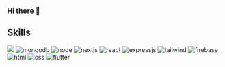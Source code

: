 ### Hi there 👋

## Skills
<!--js-->
<img src="https://github.com/tahasintonmoy2/tahasintonmoy2/assets/110173793/dd233633-e63b-49c5-a245-946bef6b6ba0"/> ![mongodb](https://github.com/tahasintonmoy2/tahasintonmoy2/assets/110173793/9578e412-1852-4b56-8788-a4b1b3e74a75) 
![node](https://github.com/tahasintonmoy2/tahasintonmoy2/assets/110173793/f94b3095-98b9-402c-935c-48afafa75937)
![nextjs](https://github.com/tahasintonmoy2/tahasintonmoy2/assets/110173793/e114404f-51fe-4779-a26d-05580a9766eb)
![react](https://github.com/tahasintonmoy2/tahasintonmoy2/assets/110173793/2ce495db-c1e0-4c43-a147-874ad55f89ee)
![expressjs](https://github.com/tahasintonmoy2/tahasintonmoy2/assets/110173793/28182aa1-41b7-48a5-9742-476195f7c16b)
![tailwind](https://github.com/tahasintonmoy2/tahasintonmoy2/assets/110173793/9494613c-f470-4490-8bc6-69ba9f63454d)
![firebase](https://github.com/tahasintonmoy2/tahasintonmoy2/assets/110173793/f40638a5-39d2-4c74-aa60-a6cffc6dc9f5)
![html](https://github.com/tahasintonmoy2/tahasintonmoy2/assets/110173793/a32bea06-3bcf-496c-9dce-de09e4573c52)
![css](https://github.com/tahasintonmoy2/tahasintonmoy2/assets/110173793/c1c6ea9c-bbd2-4f17-8d46-5b93b5ff0038)
![flutter](https://github.com/tahasintonmoy2/tahasintonmoy2/assets/110173793/07f07bf1-a944-466b-b738-68ed635908f3)

<!--![javascript]()

**tahasintonmoy2/tahasintonmoy2** is a ✨ _special_ ✨ repository because its `README.md` (this file) appears on your GitHub profile.

Here are some ideas to get you started:

- 🔭 I’m currently working on ...
- 🌱 I’m currently learning ...
- 👯 I’m looking to collaborate on ...
- 🤔 I’m looking for help with ...
- 💬 Ask me about ...
- 📫 How to reach me: ...
- 😄 Pronouns: ...
- ⚡ Fun fact: ...
-->
